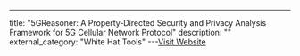 ---
title: "5GReasoner: A Property-Directed Security and Privacy Analysis Framework for 5G Cellular Network Protocol"
description: ""
external_category: "White Hat Tools"
---[Visit Website](https://github.com/W00t3k/Awesome-Cellular-Hacking/blob/master/5GReasoner.pdf)

